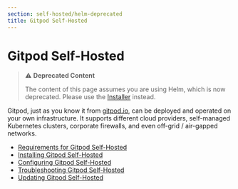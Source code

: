 ```yaml
---
section: self-hosted/helm-deprecated
title: Gitpod Self-Hosted
---
```


<script context="module">
  export const prerender = true;
</script>

# Gitpod Self-Hosted

> ⚠️ **Deprecated Content**
>
> The content of this page assumes you are using Helm, which is now deprecated. Please use the [Installer](../self-hosted) instead.

Gitpod, just as you know it from [gitpod.io](https://gitpod.io), can be deployed and operated on your own infrastructure. It supports different cloud providers, self-managed Kubernetes clusters, corporate firewalls, and even off-grid / air-gapped networks.

- [Requirements for Gitpod Self-Hosted](./helm-deprecated/requirements)
- [Installing Gitpod Self-Hosted](./helm-deprecated/installation)
- [Configuring Gitpod Self-Hosted](./helm-deprecated/configuration)
- [Troubleshooting Gitpod Self-Hosted](./helm-deprecated/troubleshooting)
- [Updating Gitpod Self-Hosted](./helm-deprecated/updating)

